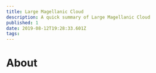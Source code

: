```yaml
---
title: Large Magellanic Cloud
description: A quick summary of Large Magellanic Cloud
published: 1
date: 2019-08-12T19:28:33.601Z
tags: 
---
```


# About